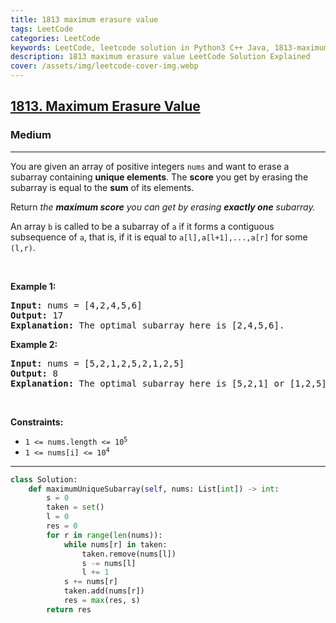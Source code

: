 ```yaml
---
title: 1813 maximum erasure value
tags: LeetCode
categories: LeetCode
keywords: LeetCode, leetcode solution in Python3 C++ Java, 1813-maximum-erasure-value solution
description: 1813 maximum erasure value LeetCode Solution Explained
cover: /assets/img/leetcode-cover-img.webp
---
```



<h2><a href="https://leetcode.com/problems/maximum-erasure-value">1813. Maximum Erasure Value</a></h2><h3>Medium</h3><hr><p>You are given an array of positive integers <code>nums</code> and want to erase a subarray containing&nbsp;<strong>unique elements</strong>. The <strong>score</strong> you get by erasing the subarray is equal to the <strong>sum</strong> of its elements.</p>

<p>Return <em>the <strong>maximum score</strong> you can get by erasing <strong>exactly one</strong> subarray.</em></p>

<p>An array <code>b</code> is called to be a <span class="tex-font-style-it">subarray</span> of <code>a</code> if it forms a contiguous subsequence of <code>a</code>, that is, if it is equal to <code>a[l],a[l+1],...,a[r]</code> for some <code>(l,r)</code>.</p>

<p>&nbsp;</p>
<p><strong class="example">Example 1:</strong></p>

<pre>
<strong>Input:</strong> nums = [4,2,4,5,6]
<strong>Output:</strong> 17
<strong>Explanation:</strong> The optimal subarray here is [2,4,5,6].
</pre>

<p><strong class="example">Example 2:</strong></p>

<pre>
<strong>Input:</strong> nums = [5,2,1,2,5,2,1,2,5]
<strong>Output:</strong> 8
<strong>Explanation:</strong> The optimal subarray here is [5,2,1] or [1,2,5].
</pre>

<p>&nbsp;</p>
<p><strong>Constraints:</strong></p>

<ul>
	<li><code>1 &lt;= nums.length &lt;= 10<sup>5</sup></code></li>
	<li><code>1 &lt;= nums[i] &lt;= 10<sup>4</sup></code></li>
</ul>


---




```python
class Solution:
    def maximumUniqueSubarray(self, nums: List[int]) -> int:
        s = 0
        taken = set()
        l = 0
        res = 0
        for r in range(len(nums)):
            while nums[r] in taken:
                taken.remove(nums[l])
                s -= nums[l]
                l += 1
            s += nums[r]
            taken.add(nums[r])
            res = max(res, s)
        return res
```
